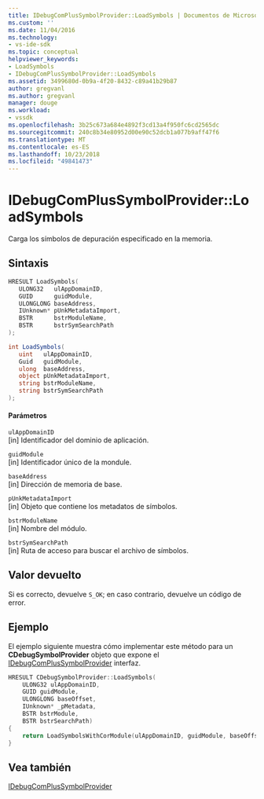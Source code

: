 ```yaml
---
title: IDebugComPlusSymbolProvider::LoadSymbols | Documentos de Microsoft
ms.custom: ''
ms.date: 11/04/2016
ms.technology:
- vs-ide-sdk
ms.topic: conceptual
helpviewer_keywords:
- LoadSymbols
- IDebugComPlusSymbolProvider::LoadSymbols
ms.assetid: 3499680d-0b9a-4f20-8432-c89a41b29b87
author: gregvanl
ms.author: gregvanl
manager: douge
ms.workload:
- vssdk
ms.openlocfilehash: 3b25c673a684e4892f3cd13a4f950fc6cd2565dc
ms.sourcegitcommit: 240c8b34e80952d00e90c52dcb1a077b9aff47f6
ms.translationtype: MT
ms.contentlocale: es-ES
ms.lasthandoff: 10/23/2018
ms.locfileid: "49841473"
---
```

# <a name="idebugcomplussymbolproviderloadsymbols"></a>IDebugComPlusSymbolProvider::LoadSymbols
Carga los símbolos de depuración especificado en la memoria.  
  
## <a name="syntax"></a>Sintaxis  
  
```cpp  
HRESULT LoadSymbols(  
   ULONG32   ulAppDomainID,  
   GUID      guidModule,  
   ULONGLONG baseAddress,  
   IUnknown* pUnkMetadataImport,  
   BSTR      bstrModuleName,  
   BSTR      bstrSymSearchPath  
);  
```  
  
```csharp  
int LoadSymbols(  
   uint   ulAppDomainID,  
   Guid   guidModule,  
   ulong  baseAddress,  
   object pUnkMetadataImport,  
   string bstrModuleName,  
   string bstrSymSearchPath  
);  
```  
  
#### <a name="parameters"></a>Parámetros  
 `ulAppDomainID`  
 [in] Identificador del dominio de aplicación.  
  
 `guidModule`  
 [in] Identificador único de la mondule.  
  
 `baseAddress`  
 [in] Dirección de memoria de base.  
  
 `pUnkMetadataImport`  
 [in] Objeto que contiene los metadatos de símbolos.  
  
 `bstrModuleName`  
 [in] Nombre del módulo.  
  
 `bstrSymSearchPath`  
 [in] Ruta de acceso para buscar el archivo de símbolos.  
  
## <a name="return-value"></a>Valor devuelto  
 Si es correcto, devuelve `S_OK`; en caso contrario, devuelve un código de error.  
  
## <a name="example"></a>Ejemplo  
 El ejemplo siguiente muestra cómo implementar este método para un **CDebugSymbolProvider** objeto que expone el [IDebugComPlusSymbolProvider](../../../extensibility/debugger/reference/idebugcomplussymbolprovider.md) interfaz.  
  
```cpp  
HRESULT CDebugSymbolProvider::LoadSymbols(  
    ULONG32 ulAppDomainID,  
    GUID guidModule,  
    ULONGLONG baseOffset,  
    IUnknown* _pMetadata,  
    BSTR bstrModule,  
    BSTR bstrSearchPath)  
{  
    return LoadSymbolsWithCorModule(ulAppDomainID, guidModule, baseOffset, _pMetadata, NULL, bstrModule, bstrSearchPath);  
}  
```  
  
## <a name="see-also"></a>Vea también  
 [IDebugComPlusSymbolProvider](../../../extensibility/debugger/reference/idebugcomplussymbolprovider.md)